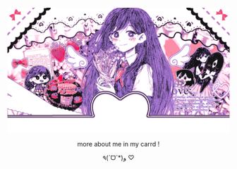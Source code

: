 ![image alt](https://github.com/marislilies/marislilies/blob/9be096efad8930dd9bbfdb1352a067e0fff426d8/tumblr.gif)
<p style="text-align:center"> more  about  me  in  my  carrd  ! </p>
<p style="text-align:center"> ٩(ˊᗜˋ*)و ♡ </p>
